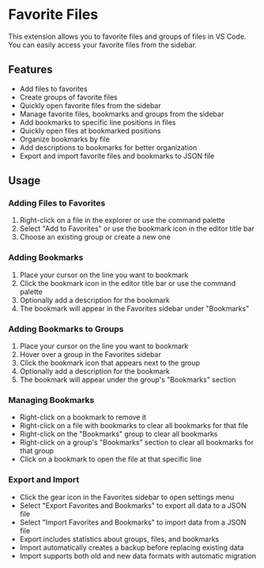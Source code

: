 # Favorite Files

This extension allows you to favorite files and groups of files in VS Code. You can easily access your favorite files from the sidebar.

## Features

*   Add files to favorites
*   Create groups of favorite files
*   Quickly open favorite files from the sidebar
*   Manage favorite files, bookmarks and groups from the sidebar
*   Add bookmarks to specific line positions in files
*   Quickly open files at bookmarked positions
*   Organize bookmarks by file
*   Add descriptions to bookmarks for better organization
* Export and import favorite files and bookmarks to JSON file

## Usage

### Adding Files to Favorites
1. Right-click on a file in the explorer or use the command palette
2. Select "Add to Favorites" or use the bookmark icon in the editor title bar
3. Choose an existing group or create a new one

### Adding Bookmarks
1. Place your cursor on the line you want to bookmark
2. Click the bookmark icon in the editor title bar or use the command palette
3. Optionally add a description for the bookmark
4. The bookmark will appear in the Favorites sidebar under "Bookmarks"

### Adding Bookmarks to Groups
1. Place your cursor on the line you want to bookmark
2. Hover over a group in the Favorites sidebar
3. Click the bookmark icon that appears next to the group
4. Optionally add a description for the bookmark
5. The bookmark will appear under the group's "Bookmarks" section

### Managing Bookmarks
- Right-click on a bookmark to remove it
- Right-click on a file with bookmarks to clear all bookmarks for that file
- Right-click on the "Bookmarks" group to clear all bookmarks
- Right-click on a group's "Bookmarks" section to clear all bookmarks for that group
- Click on a bookmark to open the file at that specific line

### Export and Import
- Click the gear icon in the Favorites sidebar to open settings menu
- Select "Export Favorites and Bookmarks" to export all data to a JSON file
- Select "Import Favorites and Bookmarks" to import data from a JSON file
- Export includes statistics about groups, files, and bookmarks
- Import automatically creates a backup before replacing existing data
- Import supports both old and new data formats with automatic migration